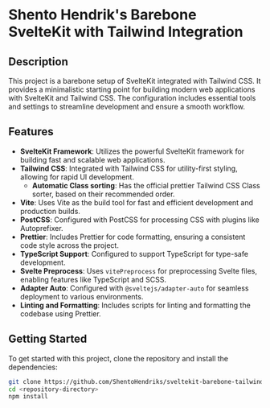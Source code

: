 # Shento Hendrik's Barebone SvelteKit with Tailwind Integration

## Description

This project is a barebone setup of SvelteKit integrated with Tailwind CSS. It provides a minimalistic starting point for building modern web applications with SvelteKit and Tailwind CSS. The configuration includes essential tools and settings to streamline development and ensure a smooth workflow.

## Features

- **SvelteKit Framework**: Utilizes the powerful SvelteKit framework for building fast and scalable web applications.
- **Tailwind CSS**: Integrated with Tailwind CSS for utility-first styling, allowing for rapid UI development.
  - **Automatic Class sorting**: Has the official prettier Tailwind CSS Class sorter, based on their recommended order.
- **Vite**: Uses Vite as the build tool for fast and efficient development and production builds.
- **PostCSS**: Configured with PostCSS for processing CSS with plugins like Autoprefixer.
- **Prettier**: Includes Prettier for code formatting, ensuring a consistent code style across the project.
- **TypeScript Support**: Configured to support TypeScript for type-safe development.
- **Svelte Preprocess**: Uses `vitePreprocess` for preprocessing Svelte files, enabling features like TypeScript and SCSS.
- **Adapter Auto**: Configured with `@sveltejs/adapter-auto` for seamless deployment to various environments.
- **Linting and Formatting**: Includes scripts for linting and formatting the codebase using Prettier.

## Getting Started

To get started with this project, clone the repository and install the dependencies:

```sh
git clone https://github.com/ShentoHendriks/sveltekit-barebone-tailwind.git
cd <repository-directory>
npm install